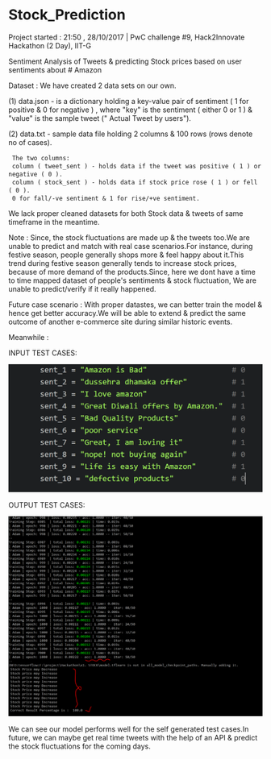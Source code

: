 # Stock_Prediction

 Project started : 21:50 , 28/10/2017 | PwC challenge #9, Hack2Innovate Hackathon (2 Day), IIT-G

 Sentiment Analysis of Tweets & predicting Stock prices based on user sentiments about # Amazon
 
 Dataset : We have created 2 data sets on our own.
 
 (1) data.json - is a dictionary holding a key-value pair of sentiment ( 1 for positive & 0 for negative )
     , where "key" is the sentiment ( either 0 or 1 ) & "value" is the sample tweet (" Actual Tweet by users").
     
 (2) data.txt - sample data file holding 2 columns & 100 rows (rows denote no of cases).
 
     The two columns:
     column ( tweet_sent ) - holds data if the tweet was positive ( 1 ) or negative ( 0 ).
     column ( stock_sent ) - holds data if stock price rose ( 1 ) or fell ( 0 ).
     0 for fall/-ve sentiment & 1 for rise/+ve sentiment.
     
 We lack proper cleaned datasets for both Stock data & tweets of same timeframe in the meantime.
 
 Note : Since, the stock fluctuations are made up & the tweets too.We are unable to predict and match with real case scenarios.For instance, during festive season, people generally shops more & feel happy about it.This trend during festive season generally tends to increase stock prices, because of more demand of the products.Since, here we dont have a time to time mapped dataset of people's sentiments & stock fluctuation, We are unable to predict/verify if it really happened.
 
Future case scenario : With proper datastes, we can better train the model & hence get better accuracy.We will be able to extend & predict the same outcome of another e-commerce site during similar historic events.

Meanwhile :


INPUT TEST CASES:

![Input Image](https://github.com/SKKSaikia/Stock_Prediction/blob/master/input.PNG)

OUTPUT TEST CASES:

![Output Image](https://github.com/SKKSaikia/Stock_Prediction/blob/master/output.PNG)


We can see our model performs well for the self generated test cases.In future, we can maybe get real time tweets with the help of an API & predict the stock fluctuations for the coming days.
